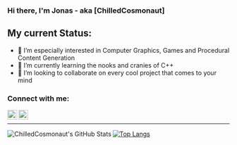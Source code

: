 ### Hi there, I'm Jonas - aka [ChilledCosmonaut]

## My current Status:
- 👀 I’m especially interested in Computer Graphics, Games and Procedural Content Generation 
- 🌱 I’m currently learning the nooks and cranies of C++
- 💞️ I’m looking to collaborate on every cool project that comes to your mind

### Connect with me:

[<img align="left" alt="codeSTACKr | YouTube" width="22px" src="https://cdn.jsdelivr.net/npm/simple-icons@v3/icons/youtube.svg" />][youtube]
[<img align="left" alt="codeSTACKr | LinkedIn" width="22px" src="https://cdn.jsdelivr.net/npm/simple-icons@v3/icons/linkedin.svg" />][linkedin]

<br />

---

<img align="left" alt="ChilledCosmonaut's GitHub Stats" src="https://github-readme-stats.vercel.app/api?username=ChilledCosmonaut&show_icons=true&hide_border=true&count_private=true" />  [![Top Langs](https://github-readme-stats.vercel.app/api/top-langs/?username=anuraghazra&layout=compact)](https://github.com/anuraghazra/github-readme-stats)


[youtube]: https://www.youtube.com/channel/UCk_iSAzwFMZmimwv6uAGfYQ
[linkedin]: https://www.linkedin.com/in/jonas-schindler-421b9320b/

